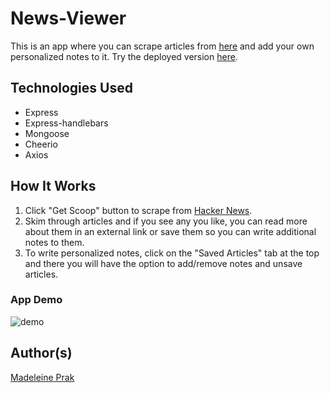 # News-Viewer

This is an app where you can scrape articles from [here]() and add your own personalized notes to it. Try the deployed version [here]().

## Technologies Used
* Express
* Express-handlebars
* Mongoose
* Cheerio
* Axios

## How It Works
1. Click "Get Scoop" button to scrape from [Hacker News](https://news.ycombinator.com/).
2. Skim through articles and if you see any you like, you can read more about them in an external link or save them so you can write additional notes to them.
3. To write personalized notes, click on the "Saved Articles" tab at the top and there you will have the option to add/remove notes and unsave articles.

### App Demo
![demo](https://user-images.githubusercontent.com/26778117/70385068-f1959400-193e-11ea-82d2-f26b28a5a1ca.gif)

## Author(s)
[Madeleine Prak](https://github.com/madeleineprak/)